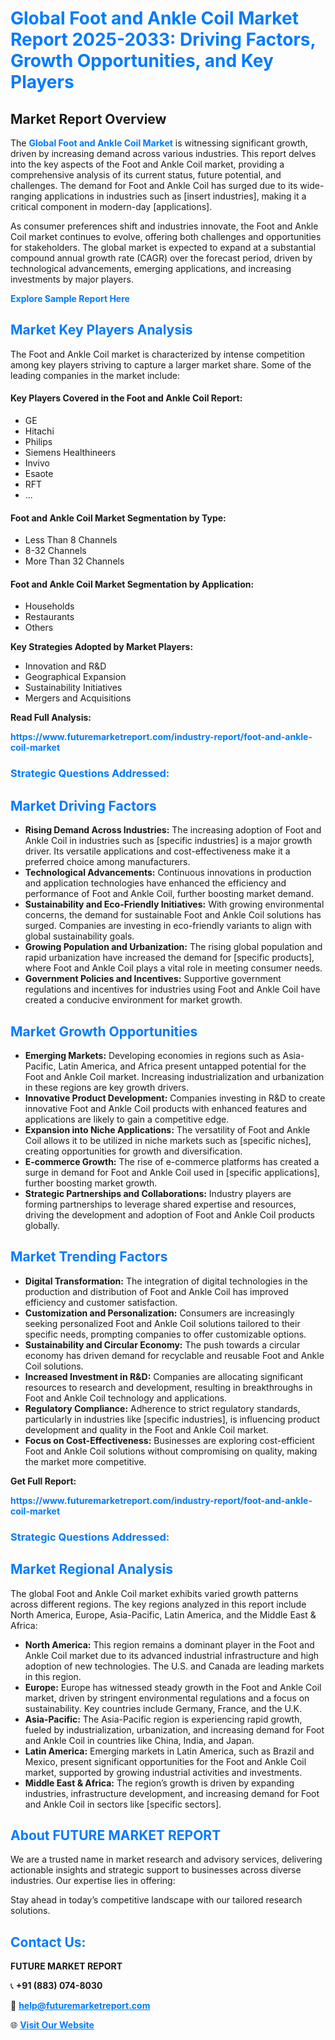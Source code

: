 <h1 style="color: #007BFF;">Global Foot and Ankle Coil Market Report 2025-2033: Driving Factors, Growth Opportunities, and Key Players</h1>

<section id="overview">
<h2>Market Report Overview</h2>
<p>The <a href="https://www.futuremarketreport.com/industry-report/foot-and-ankle-coil-market" style="color: #007BFF; text-decoration: none;"><strong>Global Foot and Ankle Coil Market</strong></a> is witnessing significant growth, driven by increasing demand across various industries. This report delves into the key aspects of the Foot and Ankle Coil market, providing a comprehensive analysis of its current status, future potential, and challenges. The demand for Foot and Ankle Coil has surged due to its wide-ranging applications in industries such as [insert industries], making it a critical component in modern-day [applications].</p>
<p>As consumer preferences shift and industries innovate, the Foot and Ankle Coil market continues to evolve, offering both challenges and opportunities for stakeholders. The global market is expected to expand at a substantial compound annual growth rate (CAGR) over the forecast period, driven by technological advancements, emerging applications, and increasing investments by major players.</p>
</section>

<section id="overview">
<p><a href="https://www.futuremarketreport.com/request-sample/reportId=109068" style="color: #007BFF; text-decoration: none;"><strong>Explore Sample Report Here</strong></a></p>
</section>

<section id="key-players">
<h2 style="color: #007BFF;">Market Key Players Analysis</h2>
<p>The Foot and Ankle Coil market is characterized by intense competition among key players striving to capture a larger market share. Some of the leading companies in the market include:</p>
<h4>Key Players Covered in the Foot and Ankle Coil Report:</h4>
<ul><li>GE</li><li>Hitachi</li><li>Philips</li><li>Siemens Healthineers</li><li>Invivo</li><li>Esaote</li><li>RFT</li><li>...</li></ul>
<h4>Foot and Ankle Coil Market Segmentation by Type:</h4>
<ul><li>Less Than 8 Channels</li><li>8-32 Channels</li><li>More Than 32 Channels</li></ul>

<h4>Foot and Ankle Coil Market Segmentation by Application:</h4>
<ul><li>Households</li><li>Restaurants</li><li>Others</li></ul>
<p><strong>Key Strategies Adopted by Market Players:</strong></p>
<ul>
<li>Innovation and R&D</li>
<li>Geographical Expansion</li>
<li>Sustainability Initiatives</li>
<li>Mergers and Acquisitions</li>
</ul>
</section>

<section>
<p><strong>Read Full Analysis: </strong></p><a href="https://www.futuremarketreport.com/industry-report/foot-and-ankle-coil-market" style="color: #007BFF; text-decoration: none;"><strong>https://www.futuremarketreport.com/industry-report/foot-and-ankle-coil-market</strong></a>
<h3 style="color: #007BFF;">Strategic Questions Addressed:</h3>
</section>

<section id="driving-factors">
<h2 style="color: #007BFF;">Market Driving Factors</h2>
<ul>
<li><strong>Rising Demand Across Industries:</strong> The increasing adoption of Foot and Ankle Coil in industries such as [specific industries] is a major growth driver. Its versatile applications and cost-effectiveness make it a preferred choice among manufacturers.</li>
<li><strong>Technological Advancements:</strong> Continuous innovations in production and application technologies have enhanced the efficiency and performance of Foot and Ankle Coil, further boosting market demand.</li>
<li><strong>Sustainability and Eco-Friendly Initiatives:</strong> With growing environmental concerns, the demand for sustainable Foot and Ankle Coil solutions has surged. Companies are investing in eco-friendly variants to align with global sustainability goals.</li>
<li><strong>Growing Population and Urbanization:</strong> The rising global population and rapid urbanization have increased the demand for [specific products], where Foot and Ankle Coil plays a vital role in meeting consumer needs.</li>
<li><strong>Government Policies and Incentives:</strong> Supportive government regulations and incentives for industries using Foot and Ankle Coil have created a conducive environment for market growth.</li>
</ul>
</section>

<section id="growth-opportunities">
<h2 style="color: #007BFF;">Market Growth Opportunities</h2>
<ul>
<li><strong>Emerging Markets:</strong> Developing economies in regions such as Asia-Pacific, Latin America, and Africa present untapped potential for the Foot and Ankle Coil market. Increasing industrialization and urbanization in these regions are key growth drivers.</li>
<li><strong>Innovative Product Development:</strong> Companies investing in R&D to create innovative Foot and Ankle Coil products with enhanced features and applications are likely to gain a competitive edge.</li>
<li><strong>Expansion into Niche Applications:</strong> The versatility of Foot and Ankle Coil allows it to be utilized in niche markets such as [specific niches], creating opportunities for growth and diversification.</li>
<li><strong>E-commerce Growth:</strong> The rise of e-commerce platforms has created a surge in demand for Foot and Ankle Coil used in [specific applications], further boosting market growth.</li>
<li><strong>Strategic Partnerships and Collaborations:</strong> Industry players are forming partnerships to leverage shared expertise and resources, driving the development and adoption of Foot and Ankle Coil products globally.</li>
</ul>
</section>

<section id="trending-factors">
<h2 style="color: #007BFF;">Market Trending Factors</h2>
<ul>
<li><strong>Digital Transformation:</strong> The integration of digital technologies in the production and distribution of Foot and Ankle Coil has improved efficiency and customer satisfaction.</li>
<li><strong>Customization and Personalization:</strong> Consumers are increasingly seeking personalized Foot and Ankle Coil solutions tailored to their specific needs, prompting companies to offer customizable options.</li>
<li><strong>Sustainability and Circular Economy:</strong> The push towards a circular economy has driven demand for recyclable and reusable Foot and Ankle Coil solutions.</li>
<li><strong>Increased Investment in R&D:</strong> Companies are allocating significant resources to research and development, resulting in breakthroughs in Foot and Ankle Coil technology and applications.</li>
<li><strong>Regulatory Compliance:</strong> Adherence to strict regulatory standards, particularly in industries like [specific industries], is influencing product development and quality in the Foot and Ankle Coil market.</li>
<li><strong>Focus on Cost-Effectiveness:</strong> Businesses are exploring cost-efficient Foot and Ankle Coil solutions without compromising on quality, making the market more competitive.</li>
</ul>
</section>

<section>
<p><strong>Get Full Report: </strong></p><a href="https://www.futuremarketreport.com/industry-report/foot-and-ankle-coil-market" style="color: #007BFF; text-decoration: none;"><strong>https://www.futuremarketreport.com/industry-report/foot-and-ankle-coil-market</strong></a>
<h3 style="color: #007BFF;">Strategic Questions Addressed:</h3>
</section>


<section id="regional-analysis">
<h2 style="color: #007BFF;">Market Regional Analysis</h2>
<p>The global Foot and Ankle Coil market exhibits varied growth patterns across different regions. The key regions analyzed in this report include North America, Europe, Asia-Pacific, Latin America, and the Middle East & Africa:</p>
<ul>
<li><strong>North America:</strong> This region remains a dominant player in the Foot and Ankle Coil market due to its advanced industrial infrastructure and high adoption of new technologies. The U.S. and Canada are leading markets in this region.</li>
<li><strong>Europe:</strong> Europe has witnessed steady growth in the Foot and Ankle Coil market, driven by stringent environmental regulations and a focus on sustainability. Key countries include Germany, France, and the U.K.</li>
<li><strong>Asia-Pacific:</strong> The Asia-Pacific region is experiencing rapid growth, fueled by industrialization, urbanization, and increasing demand for Foot and Ankle Coil in countries like China, India, and Japan.</li>
<li><strong>Latin America:</strong> Emerging markets in Latin America, such as Brazil and Mexico, present significant opportunities for the Foot and Ankle Coil market, supported by growing industrial activities and investments.</li>
<li><strong>Middle East & Africa:</strong> The region’s growth is driven by expanding industries, infrastructure development, and increasing demand for Foot and Ankle Coil in sectors like [specific sectors].</li>
</ul>
</section>

<footer>
<h2 style="color: #007BFF;">About FUTURE MARKET REPORT</h2>
<p>We are a trusted name in market research and advisory services, delivering actionable insights and strategic support to businesses across diverse industries. Our expertise lies in offering:</p>

<p>Stay ahead in today’s competitive landscape with our tailored research solutions.</p>

<h2 style="color: #007BFF;">Contact Us:</h2>
<p><strong>FUTURE MARKET REPORT</strong></p>
<p>📞 <strong>+91 (883) 074-8030</strong></p>
<p>📧 <strong><a href="mailto:help@futuremarketreport.com" style="color: #007BFF;">help@futuremarketreport.com</a></strong></p>
<p>🌐 <strong><a href="https://www.futuremarketreport.com/" style="color: #007BFF;">Visit Our Website</a></strong></p>
</footer>